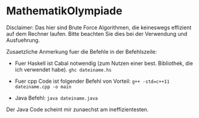 # MathematikOlympiade

Disclaimer: Das hier sind Brute Force Algorithmen, die keineswegs
effizient auf dem Rechner laufen.
Bitte beachten Sie dies bei der Verwendung und Ausfuehrung.

Zusaetzliche Anmerkung fuer die Befehle in der Befehlszeile:

- Fuer Haskell ist Cabal notwendig (zum Nutzen einer best. Bibliothek,
  die ich verwendet habe).
  `ghc dateiname.hs`

- Fuer cpp Code ist folgender Befehl von Vorteil:
  `g++ -std=c++11 dateiname.cpp -o main`

- Java Befehl:
  `java dateiname.java`

Der Java Code scheint mir zunaechst am ineffizientesten.
